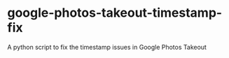 # google-photos-takeout-timestamp-fix
A python script to fix the timestamp issues in Google Photos Takeout
